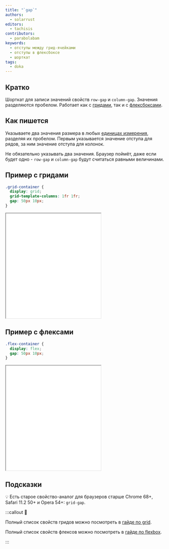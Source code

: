 ```yaml
---
title: "`gap`"
authors:
  - solarrust
editors:
  - tachisis
contributors:
  - parabolabam
keywords:
  - отступы между грид-ячейками
  - отступы в флексбоксе
  - шорткат
tags:
  - doka
---
```


## Кратко

Шорткат для записи значений свойств `row-gap` и `column-gap`. Значения разделяются пробелом. Работает как с [гридами](/css/grid-guide), так и с [флексбоксами](/css/flexbox-guide).

## Как пишется

Указываете два значения размера в любых [единицах измерения](/css/numeric-types/#edinicy-izmereniya-dliny-ili-rasstoyaniya), разделяя их пробелом. Первым указывается значение отступа для рядов, за ним значение отступа для колонок.

Не обязательно указывать два значения. Браузер поймёт, даже если будет одно - `row-gap` и `column-gap` будут считаться равными величинами.

## Пример c гридами

```css
.grid-container {
  display: grid;
  grid-template-columns: 1fr 1fr;
  gap: 50px 10px;
}
```


<iframe title="gap с display: grid" src="demos/grid-gap/" height="330"></iframe>


## Пример с флексами

```css
.flex-container {
  display: flex;
  gap: 50px 10px;
}
```


<iframe title="gap с display: flex" src="demos/flex-gap/" height="330"></iframe>

## Подсказки

💡 Есть старое свойство-аналог для браузеров старше Chrome 68+, Safari 11.2 50+ и Opera 54+: `grid-gap`.

:::callout 📝

Полный список свойств гридов можно посмотреть в [гайде по grid](/css/grid-guide/).

Полный список свойств флексов можно посмотреть в [гайде по flexbox](/css/flexbox-guide/).

:::

